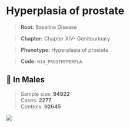 # Hyperplasia of prostate

> **Root:** Baseline Disease  

> **Chapter:** Chapter XIV- Genitourinary  

> **Phenotype:** Hyperplasia of prostate  

> **Code:** `N14_PROSTHYPERPLA`

## 👨 In Males  
> Sample size: **94922**  
> Cases: **2277**  
> Controls: **92645**
<img src="/Disease/Figures/ALL/Baseline/N14_PROSTHYPERPLA.png"/>
<CsvTable src="/Disease_Data/ALL/Baseline/LG_N14_PROSTHYPERPLA.csv" label="🔍 View full results" />
